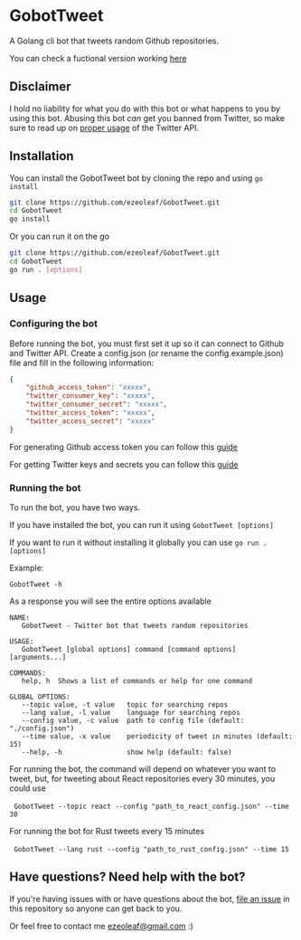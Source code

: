 # GobotTweet

A Golang cli bot that tweets random Github repositories.

You can check a fuctional version working [here](https://twitter.com/GolangRepos)

## Disclaimer

I hold no liability for what you do with this bot or what happens to you by using this bot. Abusing this bot *can* get you banned from Twitter, so make sure to read up on [proper usage](https://support.twitter.com/articles/76915-automation-rules-and-best-practices) of the Twitter API.

## Installation

You can install the GobotTweet bot by cloning the repo and using `go install`

```bash
git clone https://github.com/ezeoleaf/GobotTweet.git
cd GobotTweet
go install
```

Or you can run it on the go
```bash
git clone https://github.com/ezeoleaf/GobotTweet.git
cd GobotTweet
go run . [options]
```

## Usage

### Configuring the bot

Before running the bot, you must first set it up so it can connect to Github and Twitter API. Create a config.json (or rename the config.example.json) file and fill in the following information:
```json
{
    "github_access_token": "xxxxx",
    "twitter_consumer_key": "xxxxx",
    "twitter_consumer_secret": "xxxxx",
    "twitter_access_token": "xxxxx",
    "twitter_access_secret": "xxxxx"
}
```

For generating Github access token you can follow this [guide](https://docs.github.com/en/free-pro-team@latest/github/authenticating-to-github/creating-a-personal-access-token)

For getting Twitter keys and secrets you can follow this [guide](https://developer.twitter.com/en/docs/twitter-api/getting-started/guide)

### Running the bot

To run the bot, you have two ways.

If you have installed the bot, you can run it using
  `GobotTweet [options]`

If you want to run it without installing it globally you can use
  `go run . [options]`

Example:

`GobotTweet -h`

As a response you will see the entire options available

```
NAME:
   GobotTweet - Twitter bot that tweets random repositories

USAGE:
   GobotTweet [global options] command [command options] [arguments...]

COMMANDS:
   help, h  Shows a list of commands or help for one command

GLOBAL OPTIONS:
   --topic value, -t value   topic for searching repos
   --lang value, -l value    language for searching repos
   --config value, -c value  path to config file (default: "./config.json")
   --time value, -x value    periodicity of tweet in minutes (default: 15)
   --help, -h                show help (default: false)
```

For running the bot, the command will depend on whatever you want to tweet, but, for tweeting about React repositories every 30 minutes, you could use

&nbsp;&nbsp;`GobotTweet --topic react --config "path_to_react_config.json" --time 30`

For running the bot for Rust tweets every 15 minutes

&nbsp;&nbsp;`GobotTweet --lang rust --config "path_to_rust_config.json" --time 15`


## Have questions? Need help with the bot?

If you're having issues with or have questions about the bot, [file an issue](https://github.com/ezeoleaf/GobotTweet/issues) in this repository so anyone can get back to you.

Or feel free to contact me <ezeoleaf@gmail.com> :)
